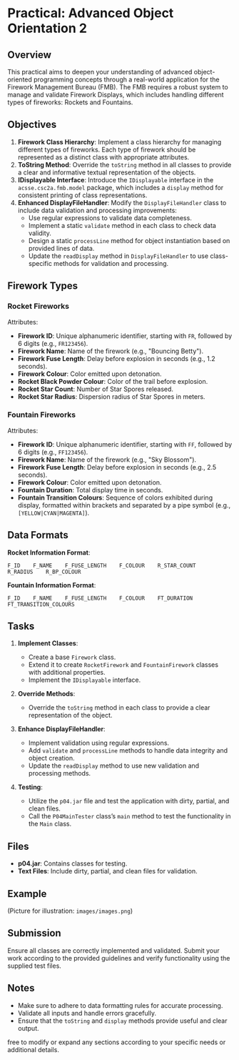 # Practical: Advanced Object Orientation 2

## Overview

This practical aims to deepen your understanding of advanced object-oriented programming concepts through a real-world application for the Firework Management Bureau (FMB). The FMB requires a robust system to manage and validate Firework Displays, which includes handling different types of fireworks: Rockets and Fountains.

## Objectives

1. **Firework Class Hierarchy**: Implement a class hierarchy for managing different types of fireworks. Each type of firework should be represented as a distinct class with appropriate attributes.
2. **ToString Method**: Override the `toString` method in all classes to provide a clear and informative textual representation of the objects.
3. **IDisplayable Interface**: Introduce the `IDisplayable` interface in the `acsse.csc2a.fmb.model` package, which includes a `display` method for consistent printing of class representations.
4. **Enhanced DisplayFileHandler**: Modify the `DisplayFileHandler` class to include data validation and processing improvements:
   - Use regular expressions to validate data completeness.
   - Implement a static `validate` method in each class to check data validity.
   - Design a static `processLine` method for object instantiation based on provided lines of data.
   - Update the `readDisplay` method in `DisplayFileHandler` to use class-specific methods for validation and processing.

## Firework Types

### Rocket Fireworks

Attributes:
- **Firework ID**: Unique alphanumeric identifier, starting with `FR`, followed by 6 digits (e.g., `FR123456`).
- **Firework Name**: Name of the firework (e.g., "Bouncing Betty").
- **Firework Fuse Length**: Delay before explosion in seconds (e.g., 1.2 seconds).
- **Firework Colour**: Color emitted upon detonation.
- **Rocket Black Powder Colour**: Color of the trail before explosion.
- **Rocket Star Count**: Number of Star Spores released.
- **Rocket Star Radius**: Dispersion radius of Star Spores in meters.

### Fountain Fireworks

Attributes:
- **Firework ID**: Unique alphanumeric identifier, starting with `FF`, followed by 6 digits (e.g., `FF123456`).
- **Firework Name**: Name of the firework (e.g., "Sky Blossom").
- **Firework Fuse Length**: Delay before explosion in seconds (e.g., 2.5 seconds).
- **Firework Colour**: Color emitted upon detonation.
- **Fountain Duration**: Total display time in seconds.
- **Fountain Transition Colours**: Sequence of colors exhibited during display, formatted within brackets and separated by a pipe symbol (e.g., `[YELLOW|CYAN|MAGENTA]`).

## Data Formats

**Rocket Information Format**:
```
F_ID    F_NAME    F_FUSE_LENGTH    F_COLOUR    R_STAR_COUNT    R_RADIUS    R_BP_COLOUR
```

**Fountain Information Format**:
```
F_ID    F_NAME    F_FUSE_LENGTH    F_COLOUR    FT_DURATION    FT_TRANSITION_COLOURS
```

## Tasks

1. **Implement Classes**:
   - Create a base `Firework` class.
   - Extend it to create `RocketFirework` and `FountainFirework` classes with additional properties.
   - Implement the `IDisplayable` interface.

2. **Override Methods**:
   - Override the `toString` method in each class to provide a clear representation of the object.

3. **Enhance DisplayFileHandler**:
   - Implement validation using regular expressions.
   - Add `validate` and `processLine` methods to handle data integrity and object creation.
   - Update the `readDisplay` method to use new validation and processing methods.

4. **Testing**:
   - Utilize the `p04.jar` file and test the application with dirty, partial, and clean files.
   - Call the `P04MainTester` class’s `main` method to test the functionality in the `Main` class.

## Files

- **p04.jar**: Contains classes for testing.
- **Text Files**: Include dirty, partial, and clean files for validation.

## Example

(Picture for illustration: `images/images.png`)

## Submission

Ensure all classes are correctly implemented and validated. Submit your work according to the provided guidelines and verify functionality using the supplied test files.

## Notes

- Make sure to adhere to data formatting rules for accurate processing.
- Validate all inputs and handle errors gracefully.
- Ensure that the `toString` and `display` methods provide useful and clear output.

free to modify or expand any sections according to your specific needs or additional details.